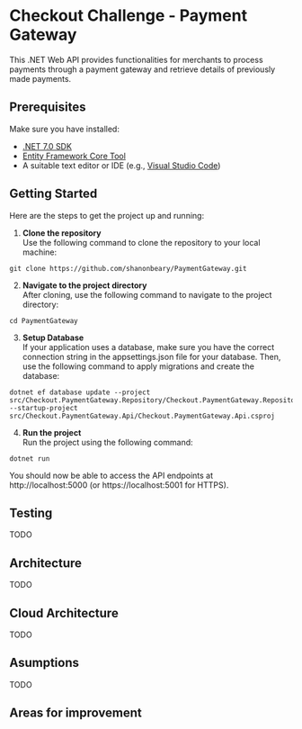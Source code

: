 # Checkout Challenge - Payment Gateway

This .NET Web API provides functionalities for merchants to process payments through a payment gateway and retrieve details of previously made payments.

## Prerequisites

Make sure you have installed:

- [.NET 7.0 SDK](https://dotnet.microsoft.com/download)
- [Entity Framework Core Tool](https://learn.microsoft.com/en-us/ef/core/cli/dotnet#installing-the-tools)
- A suitable text editor or IDE (e.g., [Visual Studio Code](https://code.visualstudio.com/))

## Getting Started

Here are the steps to get the project up and running:

1. **Clone the repository** <br>Use the following command to clone the repository to your local machine:

```
git clone https://github.com/shanonbeary/PaymentGateway.git
```

2. **Navigate to the project directory** <br>
   After cloning, use the following command to navigate to the project directory:

```
cd PaymentGateway
```

3. **Setup Database** <br>
   If your application uses a database, make sure you have the correct connection string in the appsettings.json file for your database. Then, use the following command to apply migrations and create the database:

```
dotnet ef database update --project src/Checkout.PaymentGateway.Repository/Checkout.PaymentGateway.Repository.csproj --startup-project src/Checkout.PaymentGateway.Api/Checkout.PaymentGateway.Api.csproj
```

4. **Run the project** <br>
   Run the project using the following command:

```
dotnet run
```

You should now be able to access the API endpoints at http://localhost:5000 (or https://localhost:5001 for HTTPS).

## Testing

TODO

## Architecture

TODO

## Cloud Architecture

TODO

## Asumptions

TODO

## Areas for improvement
